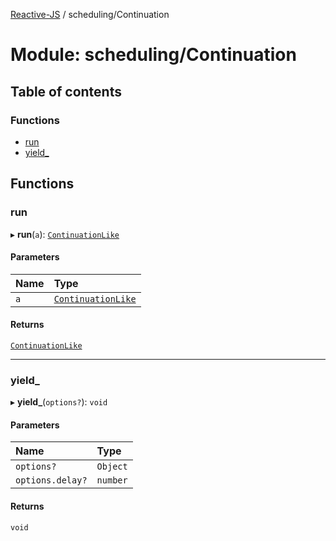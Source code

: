 [Reactive-JS](../README.md) / scheduling/Continuation

# Module: scheduling/Continuation

## Table of contents

### Functions

- [run](scheduling_Continuation.md#run)
- [yield\_](scheduling_Continuation.md#yield_)

## Functions

### run

▸ **run**(`a`): [`ContinuationLike`](../interfaces/scheduling.ContinuationLike.md)

#### Parameters

| Name | Type |
| :------ | :------ |
| `a` | [`ContinuationLike`](../interfaces/scheduling.ContinuationLike.md) |

#### Returns

[`ContinuationLike`](../interfaces/scheduling.ContinuationLike.md)

___

### yield\_

▸ **yield_**(`options?`): `void`

#### Parameters

| Name | Type |
| :------ | :------ |
| `options?` | `Object` |
| `options.delay?` | `number` |

#### Returns

`void`
